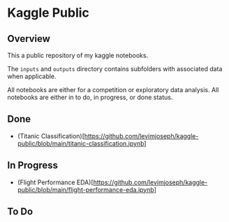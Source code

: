 # Kaggle Public

## Overview

This a public repository of my kaggle notebooks. 

The `inputs` and `outputs` directory contains subfolders with associated data when applicable.

All notebooks are either for a competition or exploratory data analysis. All notebooks are either in to do, in progress, or done status. 

## Done
- (Titanic Classification)[https://github.com/levimjoseph/kaggle-public/blob/main/titanic-classification.ipynb]

## In Progress
- (Flight Performance EDA)[https://github.com/levimjoseph/kaggle-public/blob/main/flight-performance-eda.ipynb]

## To Do
